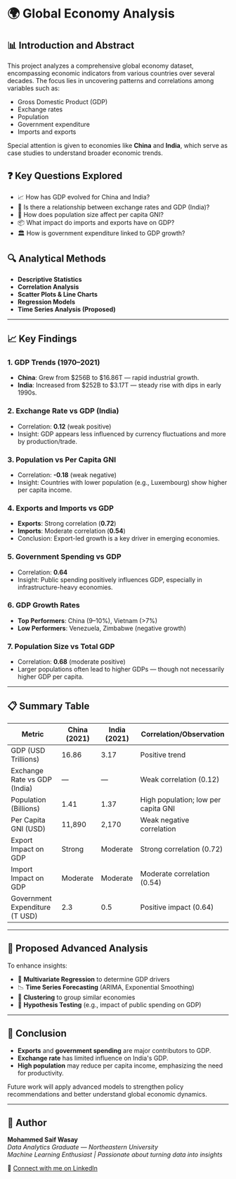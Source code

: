 # 🌍 Global Economy Analysis

## 📊 Introduction and Abstract

This project analyzes a comprehensive global economy dataset, encompassing economic indicators from various countries over several decades. The focus lies in uncovering patterns and correlations among variables such as:

- Gross Domestic Product (GDP)
- Exchange rates
- Population
- Government expenditure
- Imports and exports

Special attention is given to economies like **China** and **India**, which serve as case studies to understand broader economic trends.

## ❓ Key Questions Explored

- 📈 How has GDP evolved for China and India?
- 💱 Is there a relationship between exchange rates and GDP (India)?
- 👥 How does population size affect per capita GNI?
- 📦 What impact do imports and exports have on GDP?
- 🏛️ How is government expenditure linked to GDP growth?

## 🔍 Analytical Methods

- **Descriptive Statistics**
- **Correlation Analysis**
- **Scatter Plots & Line Charts**
- **Regression Models**
- **Time Series Analysis (Proposed)**

---

## 📈 Key Findings

### 1. **GDP Trends (1970–2021)**
- **China**: Grew from $256B to $16.86T — rapid industrial growth.
- **India**: Increased from $252B to $3.17T — steady rise with dips in early 1990s.

### 2. **Exchange Rate vs GDP (India)**
- Correlation: **0.12** (weak positive)
- Insight: GDP appears less influenced by currency fluctuations and more by production/trade.

### 3. **Population vs Per Capita GNI**
- Correlation: **-0.18** (weak negative)
- Insight: Countries with lower population (e.g., Luxembourg) show higher per capita income.

### 4. **Exports and Imports vs GDP**
- **Exports**: Strong correlation (**0.72**)
- **Imports**: Moderate correlation (**0.54**)
- Conclusion: Export-led growth is a key driver in emerging economies.

### 5. **Government Spending vs GDP**
- Correlation: **0.64**
- Insight: Public spending positively influences GDP, especially in infrastructure-heavy economies.

### 6. **GDP Growth Rates**
- **Top Performers**: China (9–10%), Vietnam (>7%)
- **Low Performers**: Venezuela, Zimbabwe (negative growth)

### 7. **Population Size vs Total GDP**
- Correlation: **0.68** (moderate positive)
- Larger populations often lead to higher GDPs — though not necessarily higher GDP per capita.

---

## 📋 Summary Table

| Metric                          | China (2021) | India (2021) | Correlation/Observation               |
|----------------------------------|--------------|--------------|---------------------------------------|
| GDP (USD Trillions)             | 16.86        | 3.17         | Positive trend                        |
| Exchange Rate vs GDP (India)   | —            | —            | Weak correlation (0.12)               |
| Population (Billions)          | 1.41         | 1.37         | High population; low per capita GNI   |
| Per Capita GNI (USD)           | 11,890       | 2,170        | Weak negative correlation             |
| Export Impact on GDP           | Strong       | Moderate     | Strong correlation (0.72)             |
| Import Impact on GDP           | Moderate     | Moderate     | Moderate correlation (0.54)           |
| Government Expenditure (T USD) | 2.3          | 0.5          | Positive impact (0.64)                |

---

## 🧪 Proposed Advanced Analysis

To enhance insights:

- 🔁 **Multivariate Regression** to determine GDP drivers
- 📉 **Time Series Forecasting** (ARIMA, Exponential Smoothing)
- 🧬 **Clustering** to group similar economies
- 🧠 **Hypothesis Testing** (e.g., impact of public spending on GDP)

---

## 📌 Conclusion

- **Exports** and **government spending** are major contributors to GDP.
- **Exchange rate** has limited influence on India's GDP.
- **High population** may reduce per capita income, emphasizing the need for productivity.

Future work will apply advanced models to strengthen policy recommendations and better understand global economic dynamics.

---

## 🧠 Author
**Mohammed Saif Wasay**  
*Data Analytics Graduate — Northeastern University*  
*Machine Learning Enthusiast | Passionate about turning data into insights*

🔗 [Connect with me on LinkedIn](https://www.linkedin.com/in/mohammed-saif-wasay-4b3b64199/)
